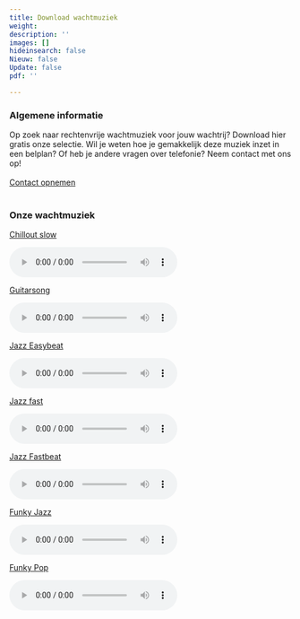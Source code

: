 ```yaml
---
title: Download wachtmuziek
weight: 
description: ''
images: []
hideinsearch: false
Nieuw: false
Update: false
pdf: ''

---
```

<h3>Algemene informatie</h3>
Op zoek naar rechtenvrije wachtmuziek voor jouw wachtrij? Download hier gratis onze selectie.
Wil je weten hoe je gemakkelijk deze muziek inzet in een belplan? Of heb je andere vragen over telefonie? Neem contact met ons op!<br><br><a href="/contact" class="button">Contact opnemen</a><br><br>
<h3>Onze wachtmuziek</h3>

<a href="https://www.callvoip.nl/cvtsupport/audio/chillout_slow_243.wav" target="_blank" rel="noopener noreferrer" download="Chillout_slow">Chillout slow </a>

<audio controls="controls"><source src="https://www.callvoip.nl/cvtsupport/audio/chillout_slow_243.wav" type="audio/mpeg"></audio>

<a href="https://www.callvoip.nl/cvtsupport/audio/moh_guitarsong_343.wav" target="_blank" rel="noopener noreferrer" download="Guitar">Guitarsong</a>

<audio controls="controls"><source src="https://www.callvoip.nl/cvtsupport/audio/moh_guitarsong_343.wav" type="audio/mpeg"></audio>

<a href="https://www.callvoip.nl/cvtsupport/audio/moh_jazz_easybeat_217.wav" target="_blank" rel="noopener noreferrer" download="Jazz_easybeat">Jazz Easybeat</a>

<audio controls="controls"><source src="https://www.callvoip.nl/cvtsupport/audio/moh_jazz_easybeat_217.wav" type="audio/mpeg"></audio>

<a href="https://www.callvoip.nl/cvtsupport/audio/moh_jazz_fast_258.wav" target="_blank" rel="noopener noreferrer" download="Jazz_fast">Jazz fast</a>

<audio controls="controls"><source src="https://www.callvoip.nl/cvtsupport/audio/moh_jazz_fast_258.wav" type="audio/mpeg"></audio>

<a href="https://www.callvoip.nl/cvtsupport/audio/moh_jazz_fastbeat_315.wav" target="_blank" rel="noopener noreferrer" download="Jazz_fastbeat">Jazz Fastbeat</a>

<audio controls="controls"><source src="https://www.callvoip.nl/cvtsupport/audio/moh_jazz_fastbeat_315.wav" type="audio/mpeg"></audio>

<a href="https://www.callvoip.nl/cvtsupport/audio/moh_funkyjazz_midtempo_217.wav" target="_blank" rel="noopener noreferrer" download="funky_jazz">Funky Jazz</a>

<audio controls="controls"><source src="https://www.callvoip.nl/cvtsupport/audio/moh_funkyjazz_midtempo_217.wav" type="audio/mpeg"></audio>

<a href="https://www.callvoip.nl/cvtsupport/audio/moh_funkypop_midtempo_154.wav" target="_blank" rel="noopener noreferrer" download="funky_pop">Funky Pop</a>

<audio controls="controls"><source src="https://www.callvoip.nl/cvtsupport/audio/moh_funkypop_midtempo_154.wav" type="audio/mpeg"></audio>
